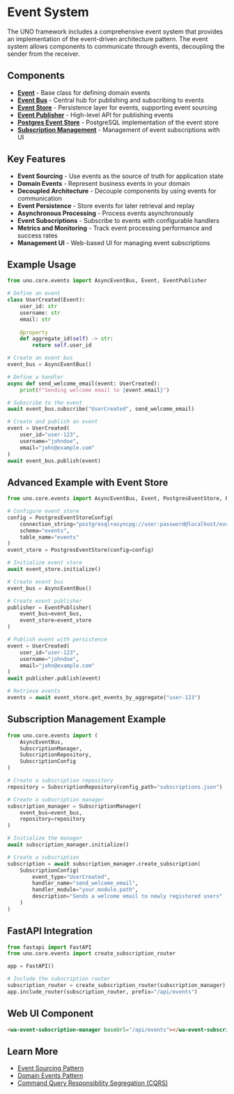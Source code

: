 # Event System

The UNO framework includes a comprehensive event system that provides an implementation of the event-driven architecture pattern. The event system allows components to communicate through events, decoupling the sender from the receiver.

## Components

- [**Event**](./event.md) - Base class for defining domain events
- [**Event Bus**](./bus.md) - Central hub for publishing and subscribing to events
- [**Event Store**](./store.md) - Persistence layer for events, supporting event sourcing
- [**Event Publisher**](./publisher.md) - High-level API for publishing events
- [**Postgres Event Store**](./postgres.md) - PostgreSQL implementation of the event store
- [**Subscription Management**](./subscription_management.md) - Management of event subscriptions with UI

## Key Features

- **Event Sourcing** - Use events as the source of truth for application state
- **Domain Events** - Represent business events in your domain
- **Decoupled Architecture** - Decouple components by using events for communication
- **Event Persistence** - Store events for later retrieval and replay
- **Asynchronous Processing** - Process events asynchronously
- **Event Subscriptions** - Subscribe to events with configurable handlers
- **Metrics and Monitoring** - Track event processing performance and success rates
- **Management UI** - Web-based UI for managing event subscriptions

## Example Usage

```python
from uno.core.events import AsyncEventBus, Event, EventPublisher

# Define an event
class UserCreated(Event):
    user_id: str
    username: str
    email: str
    
    @property
    def aggregate_id(self) -> str:
        return self.user_id

# Create an event bus
event_bus = AsyncEventBus()

# Define a handler
async def send_welcome_email(event: UserCreated):
    print(f"Sending welcome email to {event.email}")

# Subscribe to the event
await event_bus.subscribe("UserCreated", send_welcome_email)

# Create and publish an event
event = UserCreated(
    user_id="user-123",
    username="johndoe",
    email="john@example.com"
)
await event_bus.publish(event)
```

## Advanced Example with Event Store

```python
from uno.core.events import AsyncEventBus, Event, PostgresEventStore, PostgresEventStoreConfig, EventPublisher

# Configure event store
config = PostgresEventStoreConfig(
    connection_string="postgresql+asyncpg://user:password@localhost/events",
    schema="events",
    table_name="events"
)
event_store = PostgresEventStore(config=config)

# Initialize event store
await event_store.initialize()

# Create event bus
event_bus = AsyncEventBus()

# Create event publisher
publisher = EventPublisher(
    event_bus=event_bus,
    event_store=event_store
)

# Publish event with persistence
event = UserCreated(
    user_id="user-123",
    username="johndoe",
    email="john@example.com"
)
await publisher.publish(event)

# Retrieve events
events = await event_store.get_events_by_aggregate("user-123")
```

## Subscription Management Example

```python
from uno.core.events import (
    AsyncEventBus, 
    SubscriptionManager, 
    SubscriptionRepository,
    SubscriptionConfig
)

# Create a subscription repository
repository = SubscriptionRepository(config_path="subscriptions.json")

# Create a subscription manager
subscription_manager = SubscriptionManager(
    event_bus=event_bus,
    repository=repository
)

# Initialize the manager
await subscription_manager.initialize()

# Create a subscription
subscription = await subscription_manager.create_subscription(
    SubscriptionConfig(
        event_type="UserCreated",
        handler_name="send_welcome_email",
        handler_module="your.module.path",
        description="Sends a welcome email to newly registered users"
    )
)
```

## FastAPI Integration

```python
from fastapi import FastAPI
from uno.core.events import create_subscription_router

app = FastAPI()

# Include the subscription router
subscription_router = create_subscription_router(subscription_manager)
app.include_router(subscription_router, prefix="/api/events")
```

## Web UI Component

```html
<wa-event-subscription-manager baseUrl="/api/events"></wa-event-subscription-manager>
```

## Learn More

- [Event Sourcing Pattern](https://martinfowler.com/eaaDev/EventSourcing.html)
- [Domain Events Pattern](https://martinfowler.com/eaaDev/DomainEvent.html)
- [Command Query Responsibility Segregation (CQRS)](https://martinfowler.com/bliki/CQRS.html)
